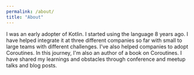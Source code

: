 ```yaml
---
permalink: /about/
title: "About"
---
```


I was an early adopter of Kotlin. I started using the language 8 years ago. I have helped integrate it at three different companies so far with small to large teams with different challenges. I've also helped companies to adopt Coroutines. In this journey, I'm also an author of a book on Coroutines. I have shared my learnings and obstacles through conference and meetup talks and blog posts.
